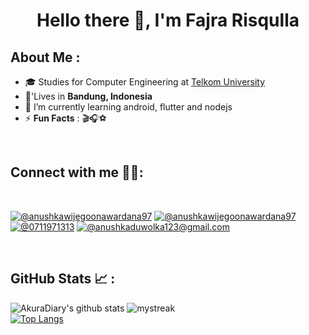 <h1 align="center">Hello there 👋, I'm Fajra Risqulla</h1>

## About Me :

- 🎓 Studies for Computer Engineering at [Telkom University](https://telkomuniversity.ac.id/)
- 🏡'Lives in **Bandung, Indonesia**
- 🌱 I’m currently learning android, flutter and nodejs
- ⚡ **Fun Facts** : 🎬🎧⚽
</br>

## Connect with me 👨‍🦱:

<br>

[![@anushkawijegoonawardana97](https://img.icons8.com/fluency/48/000000/instagram-new.png "fajra_risqulla")](https://www.instagram.com/fajra_risqulla) [![@anushkawijegoonawardana97](https://img.icons8.com/fluency/48/000000/linkedin.png "fajra_risqulla")](linkedin.com/in/fajra-risqulla-2294591b5) [![@0711971313](https://img.icons8.com/fluency/48/000000/phone-disconnected.png "082181707745")](tel:082181707745) [![@anushkaduwolka123@gmail.com](https://img.icons8.com/fluency/48/000000/apple-mail.png "fajrarisqulla@gmail.com")](fajrarisqulla@gmail.com)

<br>

## GitHub Stats 📈 :


![AkuraDiary's github stats](https://github-readme-stats.vercel.app/api?username=cisnux-seed&show_icons=true&theme=tokyonight)
<img src="https://github-readme-streak-stats.herokuapp.com/?user=cisnux-seed&theme=tokyonight" alt="mystreak"/>
<br>
[![Top Langs](https://github-readme-stats.vercel.app/api/top-langs/?username=cisnux-seed&theme=algolia)](https://github.com/AnushkaWijegoonawardana97/github-readme-stats)
